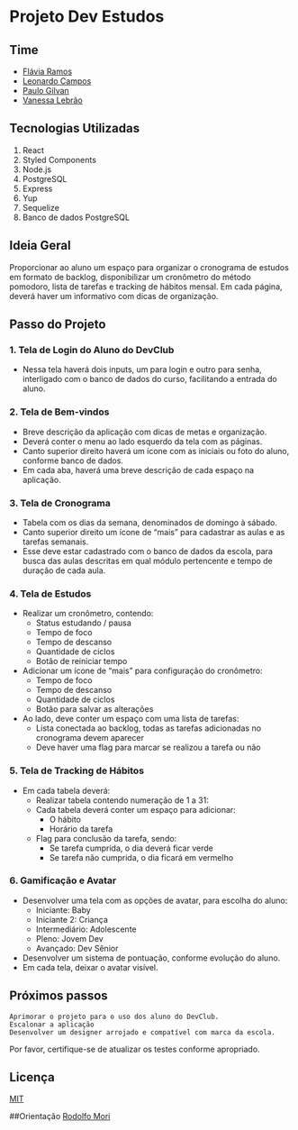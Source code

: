 # Projeto Dev Estudos

## Time
- [Flávia Ramos](https://github.com/FlaviaRamosdaSilva)
- [Leonardo Campos](https://github.com/CamposLeo95)
- [Paulo Gilvan](https://github.com/paulogilvan)
- [Vanessa Lebrão](https://github.com/Vanlebrao)

## Tecnologias Utilizadas
1. React
2. Styled Components
3. Node.js
4. PostgreSQL
5. Express
6. Yup
7. Sequelize
8. Banco de dados PostgreSQL

## Ideia Geral
Proporcionar ao aluno um espaço para organizar o cronograma de estudos em formato de backlog, disponibilizar um cronômetro do método pomodoro, lista de tarefas e tracking de hábitos mensal. Em cada página, deverá haver um informativo com dicas de organização.

## Passo do Projeto

### 1. Tela de Login do Aluno do DevClub
- Nessa tela haverá dois inputs, um para login e outro para senha, interligado com o banco de dados do curso, facilitando a entrada do aluno.

### 2. Tela de Bem-vindos
- Breve descrição da aplicação com dicas de metas e organização.
- Deverá conter o menu ao lado esquerdo da tela com as páginas.
- Canto superior direito haverá um ícone com as iniciais ou foto do aluno, conforme banco de dados.
- Em cada aba, haverá uma breve descrição de cada espaço na aplicação.

### 3. Tela de Cronograma
- Tabela com os dias da semana, denominados de domingo à sábado.
- Canto superior direito um ícone de “mais” para cadastrar as aulas e as tarefas semanais.
- Esse deve estar cadastrado com o banco de dados da escola, para busca das aulas descritas em qual módulo pertencente e tempo de duração de cada aula.

### 4. Tela de Estudos
- Realizar um cronômetro, contendo:
  - Status estudando / pausa
  - Tempo de foco
  - Tempo de descanso
  - Quantidade de ciclos
  - Botão de reiniciar tempo
- Adicionar um ícone de “mais” para configuração do cronômetro:
  - Tempo de foco
  - Tempo de descanso
  - Quantidade de ciclos
  - Botão para salvar as alterações
- Ao lado, deve conter um espaço com uma lista de tarefas:
  - Lista conectada ao backlog, todas as tarefas adicionadas no cronograma devem aparecer
  - Deve haver uma flag para marcar se realizou a tarefa ou não

### 5. Tela de Tracking de Hábitos
- Em cada tabela deverá:
  - Realizar tabela contendo numeração de 1 a 31:
  - Cada tabela deverá conter um espaço para adicionar:
    - O hábito
    - Horário da tarefa
  - Flag para conclusão da tarefa, sendo:
    - Se tarefa cumprida, o dia deverá ficar verde
    - Se tarefa não cumprida, o dia ficará em vermelho

### 6. Gamificação e Avatar
- Desenvolver uma tela com as opções de avatar, para escolha do aluno:
  - Iniciante: Baby
  - Iniciante 2: Criança
  - Intermediário: Adolescente
  - Pleno: Jovem Dev
  - Avançado: Dev Sênior
- Desenvolver um sistema de pontuação, conforme evolução do aluno.
- Em cada tela, deixar o avatar visível.

## Próximos passos
    Aprimorar o projeto para o uso dos aluno do DevClub.
    Escalonar a aplicação
    Desenvolver um designer arrojado e compatível com marca da escola.


Por favor, certifique-se de atualizar os testes conforme apropriado.

## Licença
[MIT](https://choosealicense.com/licenses/mit/)

##Orientação 
[Rodolfo Mori](https://github.com/rodolfomori)
